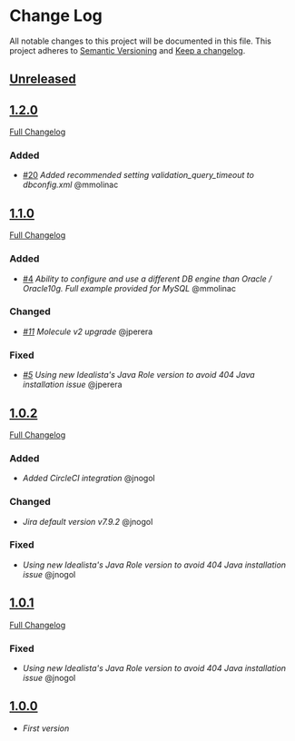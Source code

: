 # Change Log

All notable changes to this project will be documented in this file.
This project adheres to [Semantic Versioning](http://semver.org/) and [Keep a changelog](https://github.com/olivierlacan/keep-a-changelog).

## [Unreleased](https://github.com/idealista/jira_role/tree/develop)

## [1.2.0](https://github.com/idealista/jira_role/tree/1.2.0)
[Full Changelog](https://github.com/idealista/jira_role/compare/1.1.0...1.2.0)
### Added
- [#20](https://github.com/idealista/jira_role/issues/20) *Added recommended setting validation_query_timeout to dbconfig.xml* @mmolinac

## [1.1.0](https://github.com/idealista/jira_role/tree/1.1.0)
[Full Changelog](https://github.com/idealista/jira_role/compare/1.0.2...1.1.0)

### Added
- [#4](https://github.com/idealista/jira_role/issues/4) *Ability to configure and use a different DB engine than Oracle / Oracle10g. Full example provided for MySQL* @mmolinac

### Changed
- *[#11](https://github.com/idealista/jira_role/issues/11) Molecule v2 upgrade* @jperera

### Fixed
- *[#5](https://github.com/idealista/jira_role/issues/5) Using new Idealista's Java Role version to avoid 404 Java installation issue* @jperera

## [1.0.2](https://github.com/idealista/jira_role/tree/1.0.2)
[Full Changelog](https://github.com/idealista/jira_role/compare/1.0.1...1.0.2)

### Added
- *Added CircleCI integration* @jnogol

### Changed
- *Jira default version v7.9.2* @jnogol

### Fixed
- *Using new Idealista's Java Role version to avoid 404 Java installation issue* @jnogol

## [1.0.1](https://github.com/idealista/jira_role/tree/1.0.1)
[Full Changelog](https://github.com/idealista/jira_role/compare/1.0.0...1.0.1)
### Fixed
- *Using new Idealista's Java Role version to avoid 404 Java installation issue* @jnogol

## [1.0.0](https://github.com/idealista/jira_role/tree/1.0.0)
- *First version*
